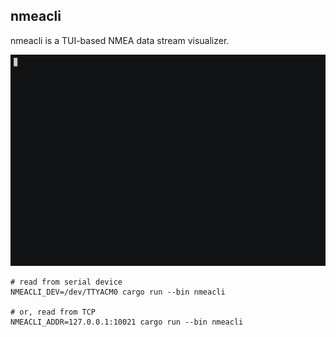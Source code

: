 ## nmeacli

nmeacli is a TUI-based NMEA data stream visualizer.

![demo.gif](./static/demo.gif)

```
# read from serial device
NMEACLI_DEV=/dev/TTYACM0 cargo run --bin nmeacli

# or, read from TCP
NMEACLI_ADDR=127.0.0.1:10021 cargo run --bin nmeacli
```
